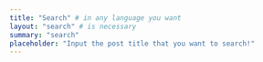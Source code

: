 ```yaml
---
title: "Search" # in any language you want
layout: "search" # is necessary
summary: "search"
placeholder: "Input the post title that you want to search!"
---
```


